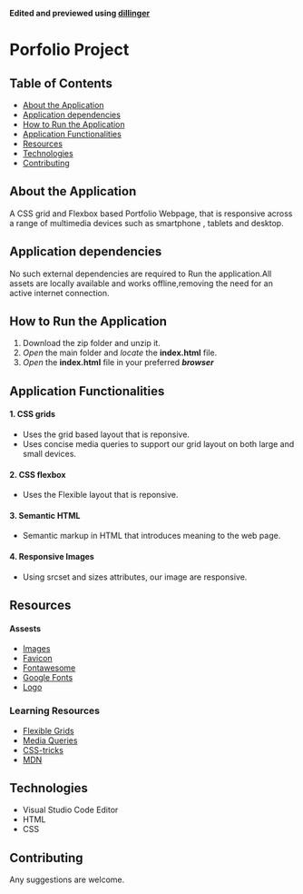 **Edited and previewed using [dillinger](https://dillinger.io/)**

# Porfolio Project

## Table of Contents
* [About the Application](#about-the-application)
* [Application dependencies](#application-dependencies)
* [How to Run the Application](#how-to-run-the-application)
* [Application Functionalities](#application-functionalities)
* [Resources](#resources)
* [Technologies](#technologies)
* [Contributing](#contributing)


## About the Application

A CSS grid and Flexbox based Portfolio Webpage, that is responsive across a range of multimedia devices such as smartphone , tablets and desktop.


## Application dependencies

No such external dependencies are required to Run the application.All assets are locally available and works offline,removing the need for an active internet connection.


## How to Run the Application

 1. Download the zip folder and unzip it.
 2. _Open_ the main folder and _locate_ the **index.html** file.
 3. _Open_ the **index.html** file in your preferred **_browser_**


## Application Functionalities

#### 1. CSS grids
* Uses the grid based layout that is reponsive.
* Uses concise media queries to support our grid layout on both large and small devices.

#### 2. CSS flexbox
* Uses the Flexible layout that is reponsive.

#### 3. Semantic HTML
* Semantic markup in HTML that introduces meaning to the web page.

#### 4. Responsive Images
* Using srcset and sizes attributes, our image are responsive.


## Resources

#### Assests

* [Images](https://pixabay.com/en/)
* [Favicon](https://gauger.io/fonticon/)
* [Fontawesome](https://fontawesome.com/)
* [Google Fonts](https://fonts.google.com/)
* [Logo](https://gauger.io/fonticon/)


### Learning Resources

* [Flexible Grids](https://rachelandrew.co.uk/archives/2016/04/12/flexible-sized-grids-with-auto-fill-and-minmax/)
* [Media Queries](https://robots.thoughtbot.com/concise-media-queries-with-css-grid)
* [CSS-tricks](https://css-tricks.com/snippets/css/complete-guide-grid/)
* [MDN](https://developer.mozilla.org/en-US/docs/Web/CSS/CSS_Grid_Layout)


## Technologies

* Visual Studio Code Editor
* HTML
* CSS

## Contributing
Any suggestions are welcome.


